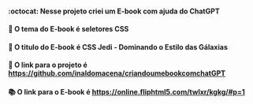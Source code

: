 #### :octocat:    Nesse projeto criei um E-book com ajuda do ChatGPT <br>
#### :paperclip:  O tema do E-book é seletores CSS <br>
#### :green_book: O titulo do E-book é CSS Jedi - Dominando o Estilo das Gálaxias <br>
#### :pushpin:    O link para o projeto é https://github.com/inaldomacena/criandoumebookcomchatGPT  <br>
#### :books:      O link para o E-book é  https://online.fliphtml5.com/twlxr/kgkg/#p=1

